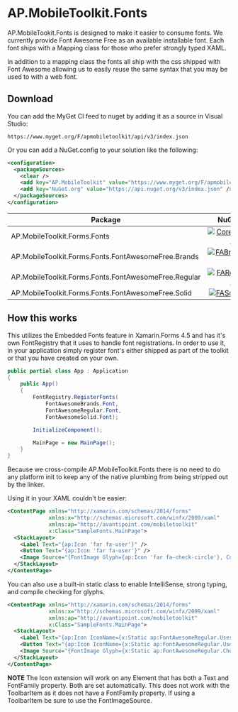 # AP.MobileToolkit.Fonts

AP.MobileTookit.Fonts is designed to make it easier to consume fonts. We currently provide Font Awesome Free as an available installable font. Each font ships with a Mapping class for those who prefer strongly typed XAML.

In addition to a mapping class the fonts all ship with the css shipped with Font Awesome allowing us to easily reuse the same syntax that you may be used to with a web font.

## Download

You can add the MyGet CI feed to nuget by adding it as a source in Visual Studio:

`https://www.myget.org/F/apmobiletoolkit/api/v3/index.json`

Or you can add a NuGet.config to your solution like the following:

```xml
<configuration>
  <packageSources>
    <clear />
    <add key="AP.MobileToolkit" value="https://www.myget.org/F/apmobiletoolkit/api/v3/index.json" />
    <add key="NuGet.org" value="https://api.nuget.org/v3/index.json" />
  </packageSources>
</configuration>
```

| Package | NuGet.org | MyGet.org |
|---------|:---------:|:---------:|
| AP.MobileToolkit.Forms.Fonts | [![CoreFontsShield]][CoreFontsNuGet] | [![CoreFontsMyGetShield]][CoreFontsMyGet] |
| AP.MobileToolkit.Forms.Fonts.FontAwesomeFree.Brands | [![FABrandsShield]][FABrandsNuGet] | [![FABrandsMyGetShield]][FABrandsMyGet] |
| AP.MobileToolkit.Forms.Fonts.FontAwesomeFree.Regular | [![FARegularShield]][FARegularNuGet] | [![FARegularMyGetShield]][FARegularMyGet] |
| AP.MobileToolkit.Forms.Fonts.FontAwesomeFree.Solid | [![FASolidShield]][FASolidNuGet] | [![FASolidMyGetShield]][FASolidMyGet] |

## How this works

This utilizes the Embedded Fonts feature in Xamarin.Forms 4.5 and has it's own FontRegistry that it uses to handle font registrations. In order to use it, in your application simply register font's either shipped as part of the toolkit or that you have created on your own.

```cs
public partial class App : Application
{
    public App()
    {
        FontRegistry.RegisterFonts(
            FontAwesomeBrands.Font,
            FontAwesomeRegular.Font,
            FontAwesomeSolid.Font);

        InitializeComponent();

        MainPage = new MainPage();
    }
}
```

Because we cross-compile AP.MobileToolkit.Fonts there is no need to do any platform init to keep any of the native plumbing from being stripped out by the linker.

Using it in your XAML couldn't be easier:

```xml
<ContentPage xmlns="http://xamarin.com/schemas/2014/forms"
             xmlns:x="http://schemas.microsoft.com/winfx/2009/xaml"
             xmlns:ap="http://avantipoint.com/mobiletoolkit"
             x:Class="SampleFonts.MainPage">
  <StackLayout>
    <Label Text="{ap:Icon 'far fa-user'}" />
    <Button Text="{ap:Icon 'far fa-user'}" />
    <Image Source="{FontImage Glyph={ap:Icon 'far fa-check-circle'}, Color=Blue, Size=60}" />
  </StackLayout>
</ContentPage>
```

You can also use a built-in static class to enable IntelliSense, strong typing, and compile checking for glyphs.

```xml
<ContentPage xmlns="http://xamarin.com/schemas/2014/forms"
             xmlns:x="http://schemas.microsoft.com/winfx/2009/xaml"
             xmlns:ap="http://avantipoint.com/mobiletoolkit"
             x:Class="SampleFonts.MainPage">
  <StackLayout>
    <Label Text="{ap:Icon IconName={x:Static ap:FontAwesomeRegular.User}}" />
    <Button Text="{ap:Icon IconName={x:Static ap:FontAwesomeRegular.User}}" />
    <Image Source="{FontImage Glyph={x:Static ap:FontAwesomeRegular.CheckCircle}, Color=Blue, Size=60}" />
  </StackLayout>
</ContentPage>
```

**NOTE** The Icon extension will work on any Element that has both a Text and FontFamily property. Both are set automatically. This does not work with the ToolbarItem as it does not have a FontFamily property. If using a ToolbarItem be sure to use the FontImageSource.

[CoreFontsShield]: https://img.shields.io/nuget/vpre/AP.MobileToolkit.Forms.Fonts.svg
[CoreFontsNuGet]: https://www.nuget.org/packages/AP.MobileToolkit.Forms.Fonts
[CoreFontsMyGetShield]: https://img.shields.io/myget/apmobiletoolkit/vpre/AP.MobileToolkit.Forms.Fonts.svg
[CoreFontsMyGet]: https://www.myget.org/feed/apmobiletoolkit/package/nuget/AP.MobileToolkit.Forms.Fonts

[FABrandsShield]: https://img.shields.io/nuget/vpre/AP.MobileToolkit.Forms.Fonts.FontAwesomeFree.Brands.svg
[FABrandsNuGet]: https://www.nuget.org/packages/AP.MobileToolkit.Forms.Fonts.FontAwesomeFree.Brands
[FABrandsMyGetShield]: https://img.shields.io/myget/apmobiletoolkit/vpre/AP.MobileToolkit.Forms.Fonts.FontAwesomeFree.Brands.svg
[FABrandsMyGet]: https://www.myget.org/feed/apmobiletoolkit/package/nuget/AP.MobileToolkit.Forms.Fonts.FontAwesomeFree.Brands

[FARegularShield]: https://img.shields.io/nuget/vpre/AP.MobileToolkit.Forms.Fonts.FontAwesomeFree.Regular.svg
[FARegularNuGet]: https://www.nuget.org/packages/AP.MobileToolkit.Forms.Fonts.FontAwesomeFree.Regular
[FARegularMyGetShield]: https://img.shields.io/myget/apmobiletoolkit/vpre/AP.MobileToolkit.Forms.Fonts.FontAwesomeFree.Regular.svg
[FARegularMyGet]: https://www.myget.org/feed/apmobiletoolkit/package/nuget/AP.MobileToolkit.Forms.Fonts.FontAwesomeFree.Regular

[FASolidShield]: https://img.shields.io/nuget/vpre/AP.MobileToolkit.Forms.Fonts.FontAwesomeFree.Solid.svg
[FASolidNuGet]: https://www.nuget.org/packages/AP.MobileToolkit.Forms.Fonts.FontAwesomeFree.Solid
[FASolidMyGetShield]: https://img.shields.io/myget/apmobiletoolkit/vpre/AP.MobileToolkit.Forms.Fonts.FontAwesomeFree.Solid.svg
[FASolidMyGet]: https://www.myget.org/feed/apmobiletoolkit/package/nuget/AP.MobileToolkit.Forms.Fonts.FontAwesomeFree.Solid
